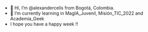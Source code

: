 - 👋 Hi, I’m @alexandercelis  from  Bogotá, Colombia.
- 🌱 I’m currently learning in MagIA_Juvenil, Misión_TIC_2022 and Academia_Geek  
- I hope you have a happy week !!

<!---
--->
